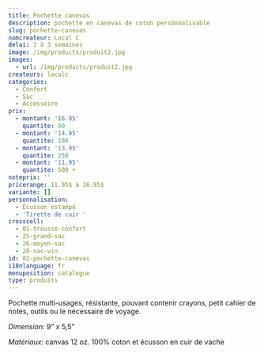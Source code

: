 ```yaml
---
title: Pochette canevas
description: pochette en canevas de coton personnalisable
slug: pochette-canevas
nomcreateur: Local C
delai: 2 à 3 semaines
image: /img/products/produit2.jpg
images:
  - url: /img/products/produit2.jpg
createurs: localc
categories:
  - Confort
  - Sac
  - Accessoire
prix:
  - montant: '16.95'
    quantite: 50
  - montant: '14.95'
    quantite: 100
  - montant: '13.95'
    quantite: 250
  - montant: '11.95'
    quantite: 500 +
noteprix: ''
pricerange: 11.95$ à 16.95$
variante: []
personnalisation:
  - Écusson estampé
  - 'Tirette de cuir '
crosssell:
  - 01-trousse-confort
  - 25-grand-sac
  - 26-moyen-sac
  - 28-sac-vin
id: 02-pochette-canevas
i18nlanguage: fr
menuposition: catalogue
type: produits
---
```


Pochette multi-usages, résistante, pouvant contenir crayons, petit cahier de notes, outils ou le nécessaire de voyage.

*Dimension*: 9” x 5,5”

*Matériaux*: canvas 12 oz. 100% coton et écusson en cuir de vache



